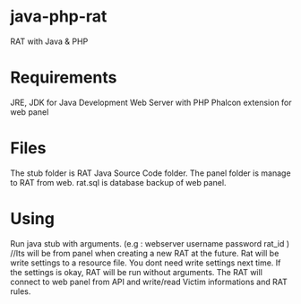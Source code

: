 # java-php-rat
RAT with Java &amp; PHP

# Requirements
JRE, JDK for Java Development
Web Server with PHP Phalcon extension for web panel

# Files
The stub folder is RAT Java Source Code folder. The panel folder is manage to RAT from web. rat.sql is database backup of web panel.

# Using
Run java stub with arguments. (e.g : webserver username password rat_id ) //Its will be from panel when creating a new RAT at the future.
Rat will be write settings to a resource file. You dont need write settings next time. If the settings is okay, RAT will be run without arguments.
The RAT will connect to web panel from API and write/read Victim informations and RAT rules.  
